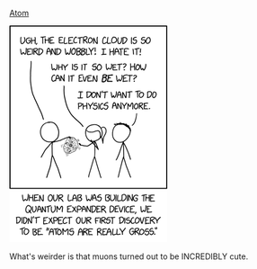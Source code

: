 [Atom](https://xkcd.com/3050)

![Atom](./random_comic.png)

What's weirder is that muons turned out to be INCREDIBLY cute.

